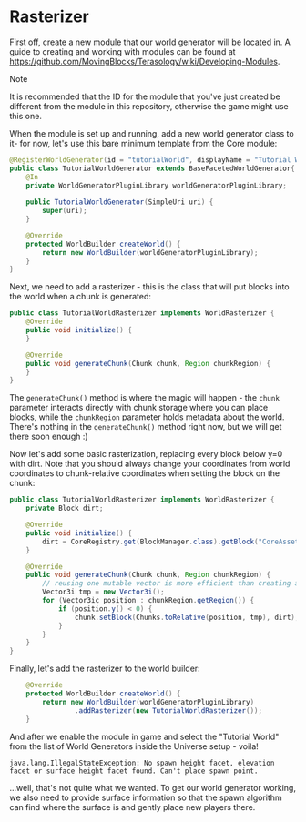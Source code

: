 # Rasterizer

First off, create a new module that our world generator will be located in. A guide to creating and working with modules can be found at https://github.com/MovingBlocks/Terasology/wiki/Developing-Modules.

> [!NOTE]
> It is recommended that the ID for the module that you've just created be different from the module in this repository, otherwise the game might use this one.

When the module is set up and running, add a new world generator class to it- for now, let's use this bare minimum template from the Core module:

```java
@RegisterWorldGenerator(id = "tutorialWorld", displayName = "Tutorial World")
public class TutorialWorldGenerator extends BaseFacetedWorldGenerator{
    @In
    private WorldGeneratorPluginLibrary worldGeneratorPluginLibrary;
    
    public TutorialWorldGenerator(SimpleUri uri) {
        super(uri);
    }

    @Override
    protected WorldBuilder createWorld() {
        return new WorldBuilder(worldGeneratorPluginLibrary);
    }
}
```

Next, we need to add a rasterizer - this is the class that will put blocks into the world when a chunk is generated:

```java
public class TutorialWorldRasterizer implements WorldRasterizer {
    @Override
    public void initialize() {
    }

    @Override
    public void generateChunk(Chunk chunk, Region chunkRegion) {
    }
}
```

The `generateChunk()` method is where the magic will happen - the ```chunk``` parameter interacts directly with chunk storage where you can place blocks, while the ```chunkRegion``` parameter holds metadata about the world.  There's nothing in the `generateChunk()` method right now, but we will get there soon enough :)

Now let's add some basic rasterization, replacing every block below y=0 with dirt.  Note that you should always change your coordinates from world coordinates to chunk-relative coordinates when setting the block on the chunk:

```java
public class TutorialWorldRasterizer implements WorldRasterizer {
    private Block dirt;

    @Override
    public void initialize() {
        dirt = CoreRegistry.get(BlockManager.class).getBlock("CoreAssets:Dirt");
    }

    @Override
    public void generateChunk(Chunk chunk, Region chunkRegion) {
        // reusing one mutable vector is more efficient than creating a new one for each toRelative()
        Vector3i tmp = new Vector3i();
        for (Vector3ic position : chunkRegion.getRegion()) {
            if (position.y() < 0) {
                chunk.setBlock(Chunks.toRelative(position, tmp), dirt);
            }
        }
    }
}
```

Finally, let's add the rasterizer to the world builder:

```java
    @Override
    protected WorldBuilder createWorld() {
        return new WorldBuilder(worldGeneratorPluginLibrary)
                .addRasterizer(new TutorialWorldRasterizer());
    }
```

And after we enable the module in game and select the "Tutorial World" from the list of World Generators inside the Universe setup - voila!

```javastacktrace
java.lang.IllegalStateException: No spawn height facet, elevation facet or surface height facet found. Can't place spawn point.
```

...well, that's not quite what we wanted. To get our world generator working, we also need to provide surface information so that the spawn algorithm can find where the surface is and gently place new players there. 
